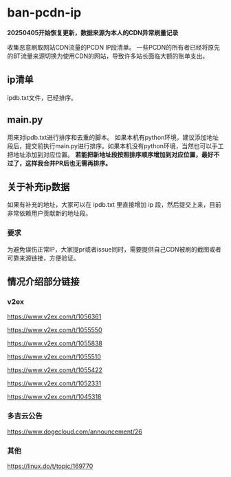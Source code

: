 # ban-pcdn-ip


**20250405开始恢复更新，数据来源为本人的CDN异常刷量记录**

收集恶意刷取网站CDN流量的PCDN IP段清单。
一些PCDN的所有者已经将原先的BT流量来源切换为使用CDN的网站，导致许多站长面临大额的账单支出。



## ip清单
ipdb.txt文件，已经排序。

## main.py
用来对ipdb.txt进行排序和去重的脚本。
如果本机有python环境，建议添加地址段后，提交前执行main.py进行排序。如果本机没有python环境，当然也可以手工把地址添加到对应位置。
**若能把新地址段按照排序顺序增加到对应位置，最好不过了，这样我合并PR后也无需再排序。**

## 关于补充ip数据
如果有补充的地址，大家可以在 ipdb.txt 里直接增加 ip 段，然后提交上来，目前非常依赖用户贡献新的地址段。
### 要求
为避免误伤正常IP，大家提pr或者issue同时，需要提供自己CDN被刷的截图或者可靠来源链接，方便验证。


## 情况介绍部分链接

### v2ex
https://www.v2ex.com/t/1056361

https://www.v2ex.com/t/1055550

https://www.v2ex.com/t/1055838

https://www.v2ex.com/t/1055510

https://www.v2ex.com/t/1055422

https://www.v2ex.com/t/1052331

https://www.v2ex.com/t/1045318

### 多吉云公告
https://www.dogecloud.com/announcement/26

### 其他
https://linux.do/t/topic/169770
